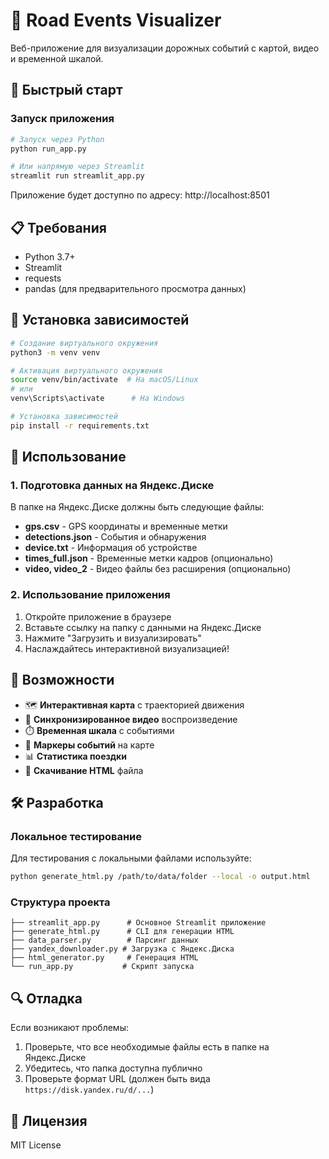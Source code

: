 # 🚗 Road Events Visualizer

Веб-приложение для визуализации дорожных событий с картой, видео и временной шкалой.

## 🚀 Быстрый старт

### Запуск приложения

```bash
# Запуск через Python
python run_app.py

# Или напрямую через Streamlit
streamlit run streamlit_app.py
```

Приложение будет доступно по адресу: http://localhost:8501

## 📋 Требования

- Python 3.7+
- Streamlit
- requests
- pandas (для предварительного просмотра данных)

## 🔧 Установка зависимостей

```bash
# Создание виртуального окружения
python3 -m venv venv

# Активация виртуального окружения
source venv/bin/activate  # На macOS/Linux
# или
venv\Scripts\activate      # На Windows

# Установка зависимостей
pip install -r requirements.txt
```

## 📖 Использование

### 1. Подготовка данных на Яндекс.Диске

В папке на Яндекс.Диске должны быть следующие файлы:

- **gps.csv** - GPS координаты и временные метки
- **detections.json** - События и обнаружения  
- **device.txt** - Информация об устройстве
- **times_full.json** - Временные метки кадров (опционально)
- **video, video_2** - Видео файлы без расширения (опционально)

### 2. Использование приложения

1. Откройте приложение в браузере
2. Вставьте ссылку на папку с данными на Яндекс.Диске
3. Нажмите "Загрузить и визуализировать"
4. Наслаждайтесь интерактивной визуализацией!

## 🎯 Возможности

- 🗺️ **Интерактивная карта** с траекторией движения
- 🎥 **Синхронизированное видео** воспроизведение
- ⏱️ **Временная шкала** с событиями
- 📍 **Маркеры событий** на карте
- 📊 **Статистика поездки**
- 💾 **Скачивание HTML** файла

## 🛠️ Разработка

### Локальное тестирование

Для тестирования с локальными файлами используйте:

```bash
python generate_html.py /path/to/data/folder --local -o output.html
```

### Структура проекта

```
├── streamlit_app.py      # Основное Streamlit приложение
├── generate_html.py      # CLI для генерации HTML
├── data_parser.py        # Парсинг данных
├── yandex_downloader.py # Загрузка с Яндекс.Диска
├── html_generator.py     # Генерация HTML
└── run_app.py           # Скрипт запуска
```

## 🔍 Отладка

Если возникают проблемы:

1. Проверьте, что все необходимые файлы есть в папке на Яндекс.Диске
2. Убедитесь, что папка доступна публично
3. Проверьте формат URL (должен быть вида `https://disk.yandex.ru/d/...`)

## 📝 Лицензия

MIT License
